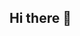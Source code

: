 ## Hi there 👋

<!--
**eliasgronlund/eliasgronlund** is a ✨ _special_ ✨ repository because its `README.md` (this file) appears on your GitHub profile.

🌱 Learning 
-->
